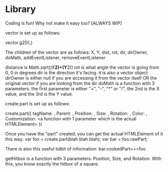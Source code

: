 # Library
Coding is fun! Why not make it easy too? [ALWAYS WIP]

vector is set up as follows:

vector.g2D(<number>,<number>)

The children of the vector are as follows:
X, Y, dist, rot, dir, dirOwner, doMath, addEventListener, removeEventListener
  
distance is Math.sqrt((X**2)+(Y**2))
rot is what angle the vector is going from 0, 0 in degrees
dir is the direction it's facing. it is also a vector object
dirOwner is either null if you are accessing it from the vector itself OR the original vector if you are looking from the dir
doMath is a function with 3 parameters. the first parameter is either "+", "-", "*" or "/", the 2nd is the X value, and the 3rd is the Y value.

create.part is set up as follows:

create.part({
  tagName: <HTMLElement tag>,
  Parent: <where the HTMLElement will be stored>,
  Position: <vector>,
  Size: <vector>,
  Rotation: <number of degrees>,
  Color: <something the style of the element would recognize as a color. I prefer hexadecimal values>,
  Customization: <a function with 1 parameter which is the actual HTMLElement>
})

Once you have the "part" created, you can get the actual HTMLElement of it this way:
 var foo = create.part(blah blah blah); var bar = foo.rawPart;

There is also this useful tidbit of information:
 bar.cookedPart===foo
  
getHitbox is a function with 3 parameters: Position, Size, and Rotation. With this, you know exactly the hitbox of a square.
